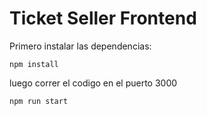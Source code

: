 # Ticket Seller Frontend


Primero instalar las dependencias:

```
npm install
```

luego correr el codigo en el puerto 3000

```
npm run start
```
